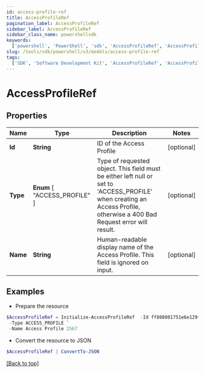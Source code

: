 ```yaml
---
id: access-profile-ref
title: AccessProfileRef
pagination_label: AccessProfileRef
sidebar_label: AccessProfileRef
sidebar_class_name: powershellsdk
keywords:
  ['powershell', 'PowerShell', 'sdk', 'AccessProfileRef', 'AccessProfileRef']
slug: /tools/sdk/powershell/v3/models/access-profile-ref
tags:
  ['SDK', 'Software Development Kit', 'AccessProfileRef', 'AccessProfileRef']
---
```


# AccessProfileRef

## Properties

| Name | Type | Description | Notes |
| --- | --- | --- | --- |
| **Id** | **String** | ID of the Access Profile | [optional] |
| **Type** | **Enum** [ "ACCESS_PROFILE" ] | Type of requested object. This field must be either left null or set to 'ACCESS_PROFILE' when creating an Access Profile, otherwise a 400 Bad Request error will result. | [optional] |
| **Name** | **String** | Human-readable display name of the Access Profile. This field is ignored on input. | [optional] |

## Examples

- Prepare the resource

```powershell
$AccessProfileRef = Initialize-AccessProfileRef  -Id ff808081751e6e129f1518161919ecca `
 -Type ACCESS_PROFILE `
 -Name Access Profile 2567
```

- Convert the resource to JSON

```powershell
$AccessProfileRef | ConvertTo-JSON
```

[[Back to top]](#)
